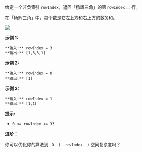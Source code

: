 给定一个非负索引 `rowIndex`，返回「杨辉三角」的第 `rowIndex` __ 行。

在「杨辉三角」中，每个数是它左上方和右上方的数的和。

![](https://pic.leetcode-cn.com/1626927345-DZmfxB-PascalTriangleAnimated2.gif)

**示例 1:**

    
    
    **输入:** rowIndex = 3
    **输出:** [1,3,3,1]
    

**示例 2:**

    
    
    **输入:** rowIndex = 0
    **输出:** [1]
    

**示例 3:**

    
    
    **输入:** rowIndex = 1
    **输出:** [1,1]
    

**提示:**

  * `0 <= rowIndex <= 33`

**进阶：**

你可以优化你的算法到 `_O_ ( _rowIndex_ )` 空间复杂度吗？

